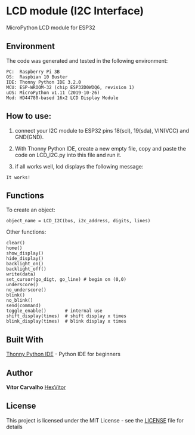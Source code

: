# LCD module (I2C Interface)
MicroPython LCD module for ESP32

## Environment

The code was generated and tested in the following environment:

```
PC:  Raspberry Pi 3B
OS:  Raspbian 10 Buster
IDE: Thonny Python IDE 3.2.0
MCU: ESP-WROOM-32 (chip ESP32D0WDQ6, revision 1)
uOS: MicroPython v1.11 (2019-10-26)
Mod: HD44780-based 16x2 LCD Display Module
```

## How to use:

1. connect your I2C module to ESP32 pins 18(scl), 19(sda), VIN(VCC) and GND(GND).

2. With Thonny Python IDE, create a new empty file, copy and paste the code on LCD_I2C.py into this file and run it.

3. if all works well, lcd displays the following message:
```
It works!
```

## Functions

To create an object:
```
object_name = LCD_I2C(bus, i2c_address, digits, lines)
```

Other functions:
```
clear()
home()
show_display()
hide_display()
backlight_on()
backlight_off()
write(data)
set_cursor(go_digt, go_line) # begin on (0,0)
underscore()
no_underscore()
blink()
no_blink()
send(command)
toggle_enable()       # internal use
shift_display(times)  # shift display x times
blink_display(times)  # blink display x times
```

## Built With

[Thonny Python IDE](https://thonny.org/) - Python IDE for beginners

## Author

**Vítor Carvalho** [HexVitor](https://github.com/HexVitor)

## License

This project is licensed under the MIT License - see the [LICENSE](LICENSE) file for details